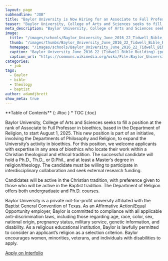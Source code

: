 ```yaml
---
layout: page
subheadline: "JOB"
title: "Baylor University is Now Hiring for an Associate to Full Professor in bioethics"
teaser: "Baylor University, College of Arts and Sciences seeks to fill a position at the rank of Associate to Full Professor in bioethics, based in the Department of Religion, to start August 1, 2025."
meta_description: "Baylor University, College of Arts and Sciences seeks to fill a position at the rank of Associate to Full Professor in bioethics, based in the Department of Religion, to start August 1, 2025."
image:
  title: "/images/schools/Baylor_University_June_2016_22_Tidwell_Bible_Building.jpg"
  thumb: "/images/thumbs/Baylor_University_June_2016_22_Tidwell_Bible_Building_tn.jpg"
  homepage: "/images/schools/Baylor_University_June_2016_22_Tidwell_Bible_Building.jpg"
  caption: "Baylor University June 2016 22 (Tidwell Bible Building).jpg. From Wikimedia Commons, the free media repository"
  caption_url: "https://commons.wikimedia.org/wiki/File:Baylor_University_June_2016_22_(Tidwell_Bible_Building).jpg"
categories:
  - job
tags:
  - Baylor
  - bible
  - theology
  - baptist
author: adamdjbrett
show_meta: true
---
```

<div class="panel radius" markdown="1">
**Table of Contents**
{: #toc }
*  TOC
{:toc}
</div>

Baylor University, College of Arts and Sciences seeks to fill a position at the rank of Associate to Full Professor in bioethics, based in the Department of Religion, to start August 1, 2025. This new position is part of an initiative, involving the Departments of Philosophy and Religion, to expand the University’s activity in bioethics. For this position, we welcome applicants with expertise in any area of bioethics who locate their work within a Christian theological and ethical tradition. The successful candidate will hold a Ph.D., Th.D., or D.Phil., and at least a Master’s degree in religion/theology. The candidate must be willing to participate in interdisciplinary collaboration and seek external research funding.

Candidates will be active in the Christian tradition, with preference given to those who will be active in the Baptist tradition. The Department of Religion offers both undergraduate and Ph.D. courses.

Baylor University is a private not-for-profit university affiliated with the Baptist General Convention of Texas. As an Affirmative Action/Equal Opportunity employer, Baylor is committed to compliance with all applicable anti-discrimination laws, including those regarding age, race, color, sex, national origin, pregnancy status, military service, genetic information, and disability. As a religious educational institution, Baylor is lawfully permitted to consider an applicant’s religion as a selection criterion. Baylor encourages women, minorities, veterans, and individuals with disabilities to apply.

[Apply on Interfolio](https://apply.interfolio.com/149972 )
